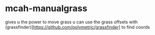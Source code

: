 # mcah-manualgrass
gives u the power to move grass
u can use the grass offsets with (grassfinder)[https://github.com/polymetric/grassfinder] to find coords
